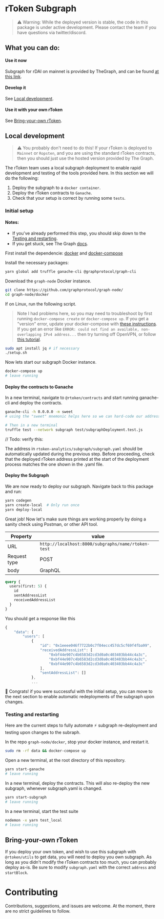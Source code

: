 # rToken Subgraph

> :warning: Warning: While the deployed version is stable, the code in this package is under active development. Please contact the team if you have questions via twitter/discord.

## What you can do:

#### Use it now

Subgraph for rDAI on mainnet is provided by TheGraph, and can be found [at this link](https://thegraph.com/explorer/subgraph/pi0neerpat/mcd-rdai).

#### Develop it

See [Local development](#local-development).

#### Use it with your own rToken

See [Bring-your-own rToken](#bring-your-own-rtoken).

## Local development

> :warning: You probably don't need to do this! If your rToken is deployed to `Mainnet` or `Ropsten`, and you are using the standard rToken contracts, then you should just use the hosted version provided by The Graph.

The rToken team uses a local subgraph deployment to enable rapid development and testing of the tools provided here. In this section we will do the following:

1. Deploy the subgraph to a `docker container`.
2. Deploy the rToken contracts to `Ganache`.
3. Check that your setup is correct by running some `tests`.

### Initial setup

#### Notes:

- If you've already performed this step, you should skip down to the [Testing and restarting](#testing-and-restarting).
- If you get stuck, see The Graph [docs](https://thegraph.com/docs/quick-start#local-development).

First install the dependencie: [docker](https://docs.docker.com/install/) and [docker-compose](https://docs.docker.com/compose/install/)

Install the necessary packages:

```bash
yarn global add truffle ganache-cli @graphprotocol/graph-cli
```

Download the `graph-node` Docker instance.

```bash
git clone https://github.com/graphprotocol/graph-node/
cd graph-node/docker
```

If on Linux, run the following script.

> Note I had problems here, so you may need to troubleshoot by first running `docker-compose create` or `docker-compose up`. If you get a "version" error, update your docker-compose with [these instructions](https://docs.docker.com/compose/install/). If you get an error like `ERROR: could not find an available, non-overlapping IPv4 address...` then try turning off OpenVPN, or follow [this tutorial](https://stackoverflow.com/questions/45692255/how-make-openvpn-work-with-docker).

```bash
sudo apt install jq # if necessary
./setup.sh
```

Now lets start our subgraph Docker instance.

```bash
docker-compose up
# leave running
```

#### Deploy the contracts to Ganache

In a new terminal, navigate to `@rtoken/contracts` and start running ganache-cli and deploy the contracts.

```bash
ganache-cli -h 0.0.0.0 -m sweet
# using the "sweet" mnemonic helps here so we can hard-code our addresses for testing

# Then in a new terminal
truffle test --network subgraph test/subgraphDeployment.test.js
```

// Todo: verify this:

The address in `rtoken-analytics/subgraph/subgraph.yaml` should be automatically updated during the previous step. Before proceeding, check that the deployed rToken address printed at the start of the deployment process matches the one shown in the .yaml file.

#### Deploy the Subgraph

We are now ready to deploy our subgraph. Navigate back to this package and run:

```bash
yarn codegen
yarn create-local  # Only run once
yarn deploy-local
```

Great job! Now let's make sure things are working properly by doing a sanity check using Postman, or other API tool.

| Property     | value                                              |
| ------------ | -------------------------------------------------- |
| URL          | `http://localhost:8000/subgraphs/name/rtoken-test` |
| Request type | POST                                               |
| body         | GraphQL                                            |

```graphql
query {
  users(first: 5) {
    id
    sentAddressList
    receivedAddressList
  }
}
```

You should get a response like this

```js
{
    "data": {
        "users": [
            {
                "id": "0x1eeee046f7722b0c7f04ecc457dc5cf69f4fba99",
                "receivedAddressList": [
                    "0xbf44e907c4b6583d2cd3d0a0c403403bb44c4a3c",
                    "0xbf44e907c4b6583d2cd3d0a0c403403bb44c4a3c",
                    "0xbf44e907c4b6583d2cd3d0a0c403403bb44c4a3c"
                ],
                "sentAddressList": []
            },
            ...
```

:tada: Congrats! if you were successful with the initial setup, you can move to the next section to enable automatic redeployments of the subgraph upon changes.

### Testing and restarting

Here are the current steps to fully automate :zap: subgraph re-deployment and testing upon changes to the subraph.

In the repo `graph-node/docker`, stop your docker instance, and restart it.

```bash
sudo rm -rf data && docker-compose up

```

Open a new terminal, at the root directory of this repository.

```bash
yarn start-ganache
# leave running
```

In a new terminal, deploy the contracts. This will also re-deploy the new subgraph, whenever subgraph.yaml is changed.

```bash
yarn start-subgraph
# leave running
```

In a new terminal, start the test suite

```bash
nodemon -x yarn test_local
# leave running
```

## Bring-your-own rToken

If you deploy your own token, and wish to use this subgraph with `@rtoken/utils` to get data, you will need to deploy you own subgraph. As long as you didn't modify the rToken contracts too much, you can probably deploy as-is. Be sure to modify `subgraph.yaml` with the correct `address` and `startBlock`.

# Contributing

Contributions, suggestions, and issues are welcome. At the moment, there are no strict guidelines to follow.
